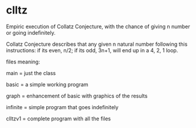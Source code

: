 # clltz
Empiric execution of Collatz Conjecture, with the chance of giving n number or going indefinitely.

Collatz Conjecture describes that any given n natural number following this instructions: if its even, n/2; if its odd, 3n+1, will end up in a 4, 2, 1 loop.


files meaning:

main = just the class

basic = a simple working program

graph = enhancement of basic with graphics of the results

infinite = simple program that goes indefinitely

clltzv1 = complete program with all the files
